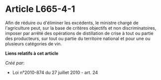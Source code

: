 # Article L665-4-1

Afin de réduire ou d'éliminer les excédents, le ministre chargé de l'agriculture peut, sur la base de critères objectifs et
non discriminatoires, imposer par arrêté des opérations de distillation de crise à tout ou partie des producteurs, sur tout
ou partie du territoire national et pour une ou plusieurs catégories de vin.

**Liens relatifs à cet article**

_Créé par_:

  - Loi n°2010-874 du 27 juillet 2010 - art. 24
